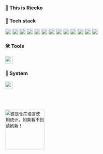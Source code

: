 ### 👋 This is Riecko
  
  ### 🌈 Tech stack

  <code><img height="20" src="https://skillicons.dev/icons?i=js"></code>
  <code><img height="20" src="https://skillicons.dev/icons?i=ts"></code>
    <code><img height="20" src="https://skillicons.dev/icons?i=nodejs"></code>
  <code><img height="20" src="https://skillicons.dev/icons?i=vue"></code>
  <code><img height="20" src="https://skillicons.dev/icons?i=vite"></code>
  <code><img height="20" src="https://skillicons.dev/icons?i=pinia"></code>
  <code><img height="20" src="https://skillicons.dev/icons?i=nuxtjs"></code>
  <code><img height="20" src="https://skillicons.dev/icons?i=react"></code>
  <code><img height="20" src="https://skillicons.dev/icons?i=nextjs"></code>
  <code><img height="20" src="https://skillicons.dev/icons?i=nginx"></code>
  <code><img height="20" src="https://skillicons.dev/icons?i=golang"></code>
  <code><img height="20" src="https://skillicons.dev/icons?i=cs"></code>
  <code><img height="20" src="https://skillicons.dev/icons?i=dotnet"></code>
  
  
### 🛠 Tools
<img height="25" src="https://skillicons.dev/icons?i=docker,k8s,cloudflare,vercel,mysql,redis,vim,webstorm,rider,vscode,unity,githubactions,mongodb,goland">

### 🛵 System
<img height="25" src="https://skillicons.dev/icons?i=apple,debian,ubuntu,windows">

<br />
<br />
<br />
<br />
<br />
<a href="#">
 <img align="left" height="130" src="https://github-readme-stats.vercel.app/api/top-langs/?username=x1a2h1&layout=compact" alt="这是仓库语言使用统计，如果看不到请刷新！" />
  <a/>

<br/>


